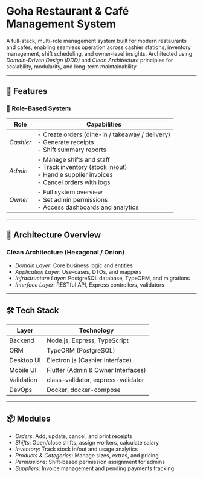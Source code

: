 # Goha Restaurant & Café Management System

A full-stack, multi-role management system built for modern restaurants and cafés, enabling seamless operation across cashier stations, inventory management, shift scheduling, and owner-level insights. Architected using *Domain-Driven Design (DDD)* and *Clean Architecture* principles for scalability, modularity, and long-term maintainability.

---

## 🚀 Features

### 👤 Role-Based System
| Role       | Capabilities                                                                 |
|------------|-------------------------------------------------------------------------------|
| *Cashier* | - Create orders (dine-in / takeaway / delivery)  <br> - Generate receipts <br> - Shift summary reports |
| *Admin*   | - Manage shifts and staff <br> - Track inventory (stock in/out) <br> - Handle supplier invoices <br> - Cancel orders with logs |
| *Owner*   | - Full system overview <br> - Set admin permissions <br> - Access dashboards and analytics |

---

## 🧩 Architecture Overview

### Clean Architecture (Hexagonal / Onion)
- *Domain Layer*: Core business logic and entities
- *Application Layer*: Use-cases, DTOs, and mappers
- *Infrastructure Layer*: PostgreSQL database, TypeORM, and migrations
- *Interface Layer*: RESTful API, Express controllers, validators

---

## 🛠 Tech Stack

| Layer         | Technology                        |
|---------------|-----------------------------------|
| Backend       | Node.js, Express, TypeScript      |
| ORM           | TypeORM (PostgreSQL)              |
| Desktop UI    | Electron.js (Cashier Interface)   |
| Mobile UI     | Flutter (Admin & Owner Interfaces)|
| Validation    | class-validator, express-validator|
| DevOps        | Docker, docker-compose            |

---

## 📦 Modules

- *Orders*: Add, update, cancel, and print receipts
- *Shifts*: Open/close shifts, assign workers, calculate salary
- *Inventory*: Track stock in/out and usage analytics
- *Products & Categories*: Manage sizes, extras, and pricing
- *Permissions*: Shift-based permission assignment for admins
- *Suppliers*: Invoice management and pending payments tracking
